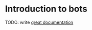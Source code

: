 # Introduction to bots

TODO: write [great documentation](http://jacobian.org/writing/great-documentation/what-to-write/)
